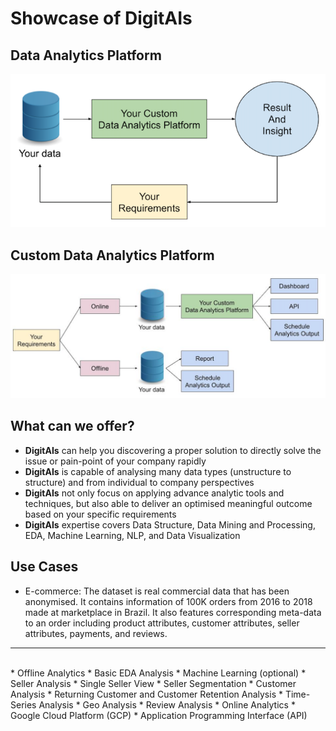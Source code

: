 # Showcase of DigitAIs

## Data Analytics Platform
![](img/DAP.png)

## Custom Data Analytics Platform
![](img/CDAPD.png)

## What can we offer?
* **DigitAIs** can help you discovering a proper solution to directly solve the issue or pain-point of your company rapidly
* **DigitAIs** is capable of analysing many data types (unstructure to structure) and from individual to company perspectives
* **DigitAIs** not only focus on applying advance analytic tools and techniques, but also able to deliver an optimised meaningful outcome based on your specific requirements
* **DigitAIs** expertise covers Data Structure, Data Mining and Processing, EDA, Machine Learning, NLP, and Data Visualization

## Use Cases
* E-commerce: The dataset is real commercial data that has been anonymised. It contains information of 100K orders from 2016 to 2018 made at marketplace in Brazil. It also features corresponding meta-data to an order including product attributes, customer attributes, seller attributes, payments, and reviews.

---
<br>
* Offline Analytics
  * Basic EDA Analysis
  * Machine Learning (optional)
  * Seller Analysis
    * Single Seller View
    * Seller Segmentation
  * Customer Analysis
    * Returning Customer and Customer Retention Analysis
  * Time-Series Analysis
  * Geo Analysis
  * Review Analysis
* Online Analytics
  * Google Cloud Platform (GCP)
  * Application Programming Interface (API)
